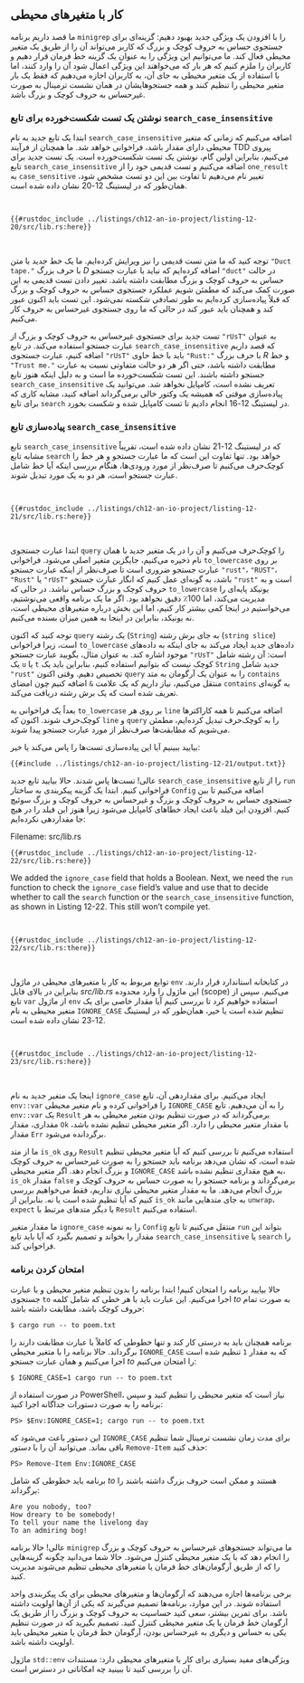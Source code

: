## کار با متغیرهای محیطی

ما قصد داریم برنامه `minigrep` را با افزودن یک ویژگی جدید بهبود دهیم: گزینه‌ای برای جستجوی 
حساس به حروف کوچک و بزرگ که کاربر می‌تواند آن را از طریق یک متغیر محیطی فعال کند. ما می‌توانیم 
این ویژگی را به عنوان یک گزینه خط فرمان قرار دهیم و کاربران را ملزم کنیم که هر بار که می‌خواهند 
این ویژگی اعمال شود آن را وارد کنند، اما با استفاده از یک متغیر محیطی به جای آن، به کاربران 
اجازه می‌دهیم که فقط یک بار متغیر محیطی را تنظیم کنند و همه جستجوهایشان در همان نشست ترمینال 
به صورت غیرحساس به حروف کوچک و بزرگ باشد.

### نوشتن یک تست شکست‌خورده برای تابع `search_case_insensitive`

ابتدا یک تابع جدید به نام `search_case_insensitive` اضافه می‌کنیم که زمانی که متغیر محیطی دارای 
مقدار باشد، فراخوانی خواهد شد. ما همچنان از فرآیند TDD پیروی می‌کنیم، بنابراین اولین گام، 
نوشتن یک تست شکست‌خورده است. یک تست جدید برای تابع `search_case_insensitive` اضافه می‌کنیم و 
تست قدیمی خود را از `one_result` به `case_sensitive` تغییر نام می‌دهیم تا تفاوت بین این دو 
تست مشخص شود، همان‌طور که در لیستینگ 12-20 نشان داده شده است.

<Listing number="12-20" file-name="src/lib.rs" caption="افزودن یک تست شکست‌خورده جدید برای تابع غیرحساس به حروف کوچک و بزرگ که قصد داریم اضافه کنیم">

```rust,ignore,does_not_compile
{{#rustdoc_include ../listings/ch12-an-io-project/listing-12-20/src/lib.rs:here}}
```

</Listing>

توجه کنید که ما متن تست قدیمی را نیز ویرایش کرده‌ایم. ما یک خط جدید با متن `"Duct tape."` با 
حرف بزرگ _D_ اضافه کرده‌ایم که نباید با عبارت جستجو `"duct"` در حالت حساس به حروف کوچک و 
بزرگ مطابقت داشته باشد. تغییر دادن تست قدیمی به این صورت کمک می‌کند که مطمئن شویم عملکرد 
جستجوی حساس به حروف کوچک و بزرگ که قبلاً پیاده‌سازی کرده‌ایم به طور تصادفی شکسته نمی‌شود. 
این تست باید اکنون عبور کند و همچنان باید عبور کند در حالی که ما روی جستجوی غیرحساس به حروف 
کار می‌کنیم.

تست جدید برای جستجوی غیرحساس به حروف کوچک و بزرگ از `"rUsT"` به عنوان عبارت جستجو استفاده 
می‌کند. در تابع `search_case_insensitive` که قصد داریم اضافه کنیم، عبارت جستجوی `"rUsT"` 
باید با خط حاوی `"Rust:"` با حرف بزرگ _R_ و خط `"Trust me."` مطابقت داشته باشد، حتی اگر هر 
دو حالت متفاوتی نسبت به عبارت جستجو داشته باشند. این تست شکست‌خورده ما است و به دلیل اینکه 
هنوز تابع `search_case_insensitive` تعریف نشده است، کامپایل نخواهد شد. می‌توانید یک 
پیاده‌سازی موقتی که همیشه یک وکتور خالی برمی‌گرداند اضافه کنید، مشابه کاری که برای تابع 
`search` در لیستینگ 12-16 انجام دادیم تا تست کامپایل شده و شکست بخورد.

### پیاده‌سازی تابع `search_case_insensitive`

تابع `search_case_insensitive` که در لیستینگ 12-21 نشان داده شده است، تقریباً مشابه تابع 
`search` خواهد بود. تنها تفاوت این است که ما عبارت جستجو و هر خط را کوچک‌حرف می‌کنیم تا 
صرف‌نظر از مورد ورودی‌ها، هنگام بررسی اینکه آیا خط شامل عبارت جستجو است، هر دو به یک مورد 
تبدیل شوند.

<Listing number="12-21" file-name="src/lib.rs" caption="تعریف تابع `search_case_insensitive` برای کوچک‌حرف کردن عبارت جستجو و خط قبل از مقایسه آنها">

```rust,noplayground
{{#rustdoc_include ../listings/ch12-an-io-project/listing-12-21/src/lib.rs:here}}
```

</Listing>

ابتدا عبارت جستجوی `query` را کوچک‌حرف می‌کنیم و آن را در یک متغیر جدید با همان نام ذخیره می‌کنیم، 
جایگزین متغیر اصلی می‌شود. فراخوانی `to_lowercase` بر روی عبارت جستجو ضروری است تا صرف‌نظر از 
اینکه عبارت جستجو `"rust"`، `"RUST"`، `"Rust"` یا `"rUsT"` باشد، به گونه‌ای عمل کنیم که انگار 
عبارت جستجو `"rust"` است و به حروف کوچک و بزرگ حساس نباشد. در حالی که `to_lowercase` یونیکد 
پایه‌ای را مدیریت می‌کند، اما 100٪ دقیق نخواهد بود. اگر ما یک برنامه واقعی می‌نوشتیم، 
می‌خواستیم در اینجا کمی بیشتر کار کنیم، اما این بخش درباره متغیرهای محیطی است، نه یونیکد، 
بنابراین در اینجا به همین میزان بسنده می‌کنیم.

توجه کنید که اکنون `query` یک رشته (`String`) به جای برش رشته (`string slice`) است، زیرا 
فراخوانی `to_lowercase` داده‌های جدید ایجاد می‌کند به جای اینکه به داده‌های موجود اشاره کند. 
به عنوان مثال، بگویید عبارت جستجو `"rUsT"` است: آن رشته شامل یک `u` یا `t` کوچک نیست که بتوانیم 
استفاده کنیم، بنابراین باید یک `String` جدید شامل `"rust"` تخصیص دهیم. وقتی اکنون `query` را 
به عنوان یک آرگومان به متد `contains` منتقل می‌کنیم، نیاز داریم که یک علامت `&` اضافه کنیم 
چون امضای `contains` به گونه‌ای تعریف شده است که یک برش رشته دریافت می‌کند.

بعداً یک فراخوانی به `to_lowercase` بر روی هر `line` اضافه می‌کنیم تا همه کاراکترها کوچک‌حرف 
شوند. اکنون که `line` و `query` را به کوچک‌حرف تبدیل کرده‌ایم، مطمئن می‌شویم که مطابقت‌ها 
صرف‌نظر از مورد عبارت جستجو پیدا شوند.

بیایید ببینیم آیا این پیاده‌سازی تست‌ها را پاس می‌کند یا خیر:

```console
{{#include ../listings/ch12-an-io-project/listing-12-21/output.txt}}
```

عالی! تست‌ها پاس شدند. حالا بیایید تابع جدید `search_case_insensitive` را از تابع `run` 
فراخوانی کنیم. ابتدا یک گزینه پیکربندی به ساختار `Config` اضافه می‌کنیم تا بین جستجوی حساس 
به حروف کوچک و بزرگ و غیرحساس به حروف کوچک و بزرگ سوئیچ کنیم. افزودن این فیلد باعث ایجاد 
خطاهای کامپایل می‌شود زیرا هنوز این فیلد را در هیچ جا مقداردهی نکرده‌ایم:

<span class="filename">Filename: src/lib.rs</span>

```rust,ignore,does_not_compile
{{#rustdoc_include ../listings/ch12-an-io-project/listing-12-22/src/lib.rs:here}}
```

We added the `ignore_case` field that holds a Boolean. Next, we need the `run`
function to check the `ignore_case` field’s value and use that to decide
whether to call the `search` function or the `search_case_insensitive`
function, as shown in Listing 12-22. This still won’t compile yet.

<Listing number="12-22" file-name="src/lib.rs" caption="Calling either `search` or `search_case_insensitive` based on the value in `config.ignore_case`">

```rust,ignore,does_not_compile
{{#rustdoc_include ../listings/ch12-an-io-project/listing-12-22/src/lib.rs:there}}
```

</Listing>

توابع مربوط به کار با متغیرهای محیطی در ماژول `env` در کتابخانه استاندارد قرار دارند. بنابراین در 
بالای فایل _src/lib.rs_ این ماژول را وارد محدوده (scope) می‌کنیم. سپس از تابع `var` از ماژول 
`env` استفاده خواهیم کرد تا بررسی کنیم آیا مقدار خاصی برای یک متغیر محیطی به نام 
`IGNORE_CASE` تنظیم شده است یا خیر، همان‌طور که در لیستینگ 12-23 نشان داده شده است.

<Listing number="12-23" file-name="src/lib.rs" caption="بررسی مقدار متغیر محیطی با نام `IGNORE_CASE`">

```rust,noplayground
{{#rustdoc_include ../listings/ch12-an-io-project/listing-12-23/src/lib.rs:here}}
```

</Listing>

اینجا یک متغیر جدید به نام `ignore_case` ایجاد می‌کنیم. برای مقداردهی آن، تابع `env::var` را 
فراخوانی کرده و نام متغیر محیطی `IGNORE_CASE` را به آن می‌دهیم. تابع `env::var` یک `Result` 
برمی‌گرداند که در صورت تنظیم بودن متغیر محیطی به هر مقداری، مقدار `Ok` با مقدار متغیر محیطی را 
دارد. اگر متغیر محیطی تنظیم نشده باشد، مقدار `Err` برگردانده می‌شود.

ما از متد `is_ok` روی `Result` استفاده می‌کنیم تا بررسی کنیم که آیا متغیر محیطی تنظیم شده است، 
که نشان می‌دهد برنامه باید جستجو را به صورت غیرحساس به حروف کوچک و بزرگ انجام دهد. اگر متغیر 
محیطی `IGNORE_CASE` به هیچ مقداری تنظیم نشده باشد، `is_ok` مقدار `false` برمی‌گرداند و برنامه 
جستجو را به صورت حساس به حروف کوچک و بزرگ انجام می‌دهد. ما به مقدار متغیر محیطی نیازی نداریم، فقط 
می‌خواهیم بررسی کنیم که آیا تنظیم شده است یا نه. بنابراین از `is_ok` به جای متدهایی مانند 
`unwrap`، `expect` یا دیگر متدهای مرتبط با `Result` استفاده می‌کنیم.

ما مقدار متغیر `ignore_case` را به نمونه `Config` منتقل می‌کنیم تا تابع `run` بتواند این مقدار 
را بخواند و تصمیم بگیرد که آیا باید تابع `search_case_insensitive` یا `search` را فراخوانی کند.

### امتحان کردن برنامه

حالا بیایید برنامه را امتحان کنیم! ابتدا برنامه را بدون تنظیم متغیر محیطی و با عبارت جستجوی 
`to` اجرا می‌کنیم. این عبارت باید با هر خطی که شامل کلمه _to_ به صورت تمام حروف کوچک باشد، 
مطابقت داشته باشد:

```console
$ cargo run -- to poem.txt
```

برنامه همچنان باید به درستی کار کند و تنها خطوطی که کاملاً با عبارت مطابقت دارند را برگرداند. 
حالا برنامه را با متغیر محیطی `IGNORE_CASE` که به مقدار `1` تنظیم شده است اجرا می‌کنیم و 
همان عبارت جستجو _to_ را امتحان می‌کنیم:

```console
$ IGNORE_CASE=1 cargo run -- to poem.txt
```

در صورت استفاده از PowerShell، نیاز است که متغیر محیطی را تنظیم کنید و سپس برنامه را به صورت 
دستورات جداگانه اجرا کنید:

```console
PS> $Env:IGNORE_CASE=1; cargo run -- to poem.txt
```

این دستور باعث می‌شود که `IGNORE_CASE` برای مدت زمان نشست ترمینال شما تنظیم باقی بماند. می‌توانید 
آن را با دستور `Remove-Item` حذف کنید:

```console
PS> Remove-Item Env:IGNORE_CASE
```

برنامه باید خطوطی که شامل _to_ هستند و ممکن است حروف بزرگ داشته باشند را برگرداند:

```console
Are you nobody, too?
How dreary to be somebody!
To tell your name the livelong day
To an admiring bog!
```

عالی! حالا برنامه `minigrep` ما می‌تواند جستجوهای غیرحساس به حروف کوچک و بزرگ را انجام دهد که 
با یک متغیر محیطی کنترل می‌شود. حالا شما می‌دانید چگونه گزینه‌هایی را که از طریق آرگومان‌های 
خط فرمان یا متغیرهای محیطی تنظیم می‌شوند مدیریت کنید.

برخی برنامه‌ها اجازه می‌دهند که آرگومان‌ها و متغیرهای محیطی برای یک پیکربندی واحد استفاده شوند. 
در این موارد، برنامه‌ها تصمیم می‌گیرند که یکی از آن‌ها اولویت داشته باشد. برای تمرین بیشتر، 
سعی کنید حساسیت به حروف کوچک و بزرگ را از طریق یک آرگومان خط فرمان یا یک متغیر محیطی کنترل کنید. 
تصمیم بگیرید که در صورت تنظیم یکی به حساس و دیگری به غیرحساس بودن، آرگومان خط فرمان یا متغیر 
محیطی باید اولویت داشته باشد.

ماژول `std::env` ویژگی‌های مفید بسیاری برای کار با متغیرهای محیطی دارد: مستندات آن را بررسی کنید 
تا ببینید چه امکاناتی در دسترس است.
